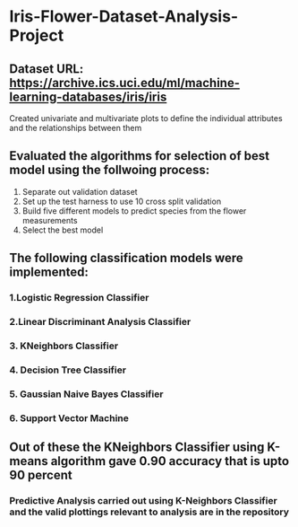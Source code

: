 # Iris-Flower-Dataset-Analysis-Project
## Dataset URL: https://archive.ics.uci.edu/ml/machine-learning-databases/iris/iris
Created univariate and multivariate plots to define the individual attributes and the relationships between them
## Evaluated the algorithms for selection of best model using the follwoing process:
1. Separate out validation dataset
2. Set up the test harness to use 10 cross split validation
3. Build five different models to predict species from the flower measurements
4. Select the best model
## The following classification models were implemented:
### 1.Logistic Regression Classifier
### 2.Linear Discriminant Analysis Classifier
### 3. KNeighbors Classifier
### 4. Decision Tree Classifier
### 5. Gaussian Naive Bayes Classifier
### 6. Support Vector Machine
## Out of these the KNeighbors Classifier using K-means algorithm gave 0.90 accuracy that is upto 90 percent
### Predictive Analysis carried out using K-Neighbors Classifier and the valid plottings relevant to analysis are in the repository


